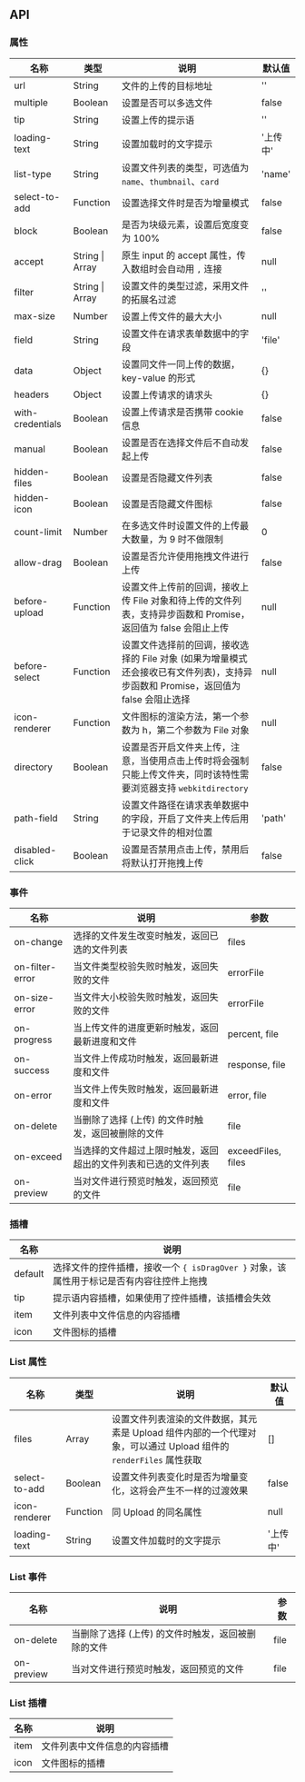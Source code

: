 ## API

### 属性

| 名称             | 类型            | 说明                                                                                                                               | 默认值   |
| ---------------- | --------------- | ---------------------------------------------------------------------------------------------------------------------------------- | -------- |
| url              | String          | 文件的上传的目标地址                                                                                                               | ''       |
| multiple         | Boolean         | 设置是否可以多选文件                                                                                                               | false    |
| tip              | String          | 设置上传的提示语                                                                                                                   | ''       |
| loading-text     | String          | 设置加载时的文字提示                                                                                                               | '上传中' |
| list-type        | String          | 设置文件列表的类型，可选值为 `name`、`thumbnail`、`card`                                                                           | 'name'   |
| select-to-add    | Function        | 设置选择文件时是否为增量模式                                                                                                       | false    |
| block            | Boolean         | 是否为块级元素，设置后宽度变为 100%                                                                                                | false    |
| accept           | String \| Array | 原生 input 的 accept 属性，传入数组时会自动用 `,` 连接                                                                             | null     |
| filter           | String \| Array | 设置文件的类型过滤，采用文件的拓展名过滤                                                                                           | ''       |
| max-size         | Number          | 设置上传文件的最大大小                                                                                                             | null     |
| field            | String          | 设置文件在请求表单数据中的字段                                                                                                     | 'file'   |
| data             | Object          | 设置同文件一同上传的数据，key-value 的形式                                                                                         | {}       |
| headers          | Object          | 设置上传请求的请求头                                                                                                               | {}       |
| with-credentials | Boolean         | 设置上传请求是否携带 cookie 信息                                                                                                   | false    |
| manual           | Boolean         | 设置是否在选择文件后不自动发起上传                                                                                                 | false    |
| hidden-files     | Boolean         | 设置是否隐藏文件列表                                                                                                               | false    |
| hidden-icon      | Boolean         | 设置是否隐藏文件图标                                                                                                               | false    |
| count-limit      | Number          | 在多选文件时设置文件的上传最大数量，为 9 时不做限制                                                                                | 0        |
| allow-drag       | Boolean         | 设置是否允许使用拖拽文件进行上传                                                                                                   | false    |
| before-upload    | Function        | 设置文件上传前的回调，接收上传 File 对象和待上传的文件列表，支持异步函数和 Promise，返回值为 false 会阻止上传                      | null     |
| before-select    | Function        | 设置文件选择前的回调，接收选择的 File 对象 (如果为增量模式还会接收已有文件列表)，支持异步函数和 Promise，返回值为 false 会阻止选择 | null     |
| icon-renderer    | Function        | 文件图标的渲染方法，第一个参数为 h，第二个参数为 File 对象                                                                         | null     |
| directory        | Boolean         | 设置是否开启文件夹上传，注意，当使用点击上传时将会强制只能上传文件夹，同时该特性需要浏览器支持 `webkitdirectory`                   | false    |
| path-field       | String          | 设置文件路径在请求表单数据中的字段，开启了文件夹上传后用于记录文件的相对位置                                                       | 'path'   |
| disabled-click   | Boolean         | 设置是否禁用点击上传，禁用后将默认打开拖拽上传                                                                                     | false    |

### 事件

| 名称            | 说明                                                           | 参数               |
| --------------- | -------------------------------------------------------------- | ------------------ |
| on-change       | 选择的文件发生改变时触发，返回已选的文件列表                   | files              |
| on-filter-error | 当文件类型校验失败时触发，返回失败的文件                       | errorFile          |
| on-size-error   | 当文件大小校验失败时触发，返回失败的文件                       | errorFile          |
| on-progress     | 当上传文件的进度更新时触发，返回最新进度和文件                 | percent, file      |
| on-success      | 当文件上传成功时触发，返回最新进度和文件                       | response, file     |
| on-error        | 当文件上传失败时触发，返回最新进度和文件                       | error, file        |
| on-delete       | 当删除了选择 (上传) 的文件时触发，返回被删除的文件             | file               |
| on-exceed       | 当选择的文件超过上限时触发，返回超出的文件列表和已选的文件列表 | exceedFiles, files |
| on-preview      | 当对文件进行预览时触发，返回预览的文件                         | file               |

### 插槽

| 名称    | 说明                                                                                     |
| ------- | ---------------------------------------------------------------------------------------- |
| default | 选择文件的控件插槽，接收一个 `{ isDragOver }` 对象，该属性用于标记是否有内容往控件上拖拽 |
| tip     | 提示语内容插槽，如果使用了控件插槽，该插槽会失效                                         |
| item    | 文件列表中文件信息的内容插槽                                                             |
| icon    | 文件图标的插槽                                                                           |

### List 属性

| 名称          | 类型     | 说明                                                                                                              | 默认值   |
| ------------- | -------- | ----------------------------------------------------------------------------------------------------------------- | -------- |
| files         | Array    | 设置文件列表渲染的文件数据，其元素是 Upload 组件内部的一个代理对象，可以通过 Upload 组件的 `renderFiles` 属性获取 | []       |
| select-to-add | Boolean  | 设置文件列表变化时是否为增量变化，这将会产生不一样的过渡效果                                                      | false    |
| icon-renderer | Function | 同 Upload 的同名属性                                                                                              | null     |
| loading-text  | String   | 设置文件加载时的文字提示                                                                                          | '上传中' |

### List 事件

| 名称       | 说明                                               | 参数 |
| ---------- | -------------------------------------------------- | ---- |
| on-delete  | 当删除了选择 (上传) 的文件时触发，返回被删除的文件 | file |
| on-preview | 当对文件进行预览时触发，返回预览的文件             | file |

### List 插槽

| 名称 | 说明                         |
| ---- | ---------------------------- |
| item | 文件列表中文件信息的内容插槽 |
| icon | 文件图标的插槽               |

